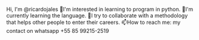 Hi, I'm @ricardojales
👀I'm interested in learning to program in python.
🌱I'm currently learning the language.
💞️I try to collaborate with a methodology that helps other people to enter their careers.
📫How to reach me: my contact on whatsapp +55 85 99215-2519
<!---
ricardojales/ricardojales is a ✨ special ✨ repository because its `README.md` (this file) appears on your GitHub profile.
You can click the Preview link to take a look at your changes.
--->

